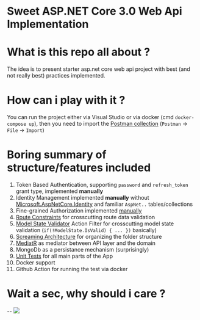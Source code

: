 # Sweet ASP.NET Core 3.0 Web Api Implementation

# What is this repo all about ?

   The idea is to present starter asp.net core web api project with best (and not really best) practices implemented.

# How can i play with it ?

   You can run the project either via Visual Studio or via docker (cmd `docker-compose up`), then you need to import the [Postman collection](https://github.com/tchelidze/Locker.Api/blob/master/docs/Locker.Api.postman_collection.json) (`Postman` -> `File` -> `Import`)


# Boring summary of structure/features included

1. Token Based Authentication, supporting `password` and `refresh_token` grant type, implemented **manually** 
2. Identity Management implemented **manually** without [Microsoft.AspNetCore.Identity](https://www.nuget.org/packages/Microsoft.AspNetCore.Identity/) and familiar `AspNet..` tables/collections
3. Fine-grained Authorization implemented [manually](https://github.com/tchelidze/Locker.Api/blob/master/src/Locker.Api/Web/Filters/CrudApiFilterAttribute.cs)
4. [Route Constraints](https://github.com/tchelidze/Locker.Api/blob/master/src/Locker.Api/Web/RouteConstraints/ObjectIdRouteConstraint.cs) for crosscutting route data validation
5. [Model State Validator]() Action Filter for crosscutting model state validation (`if(!ModelState.IsValid) { ... })` basically)
6. [Screaming Architecture](https://blog.cleancoder.com/uncle-bob/2011/09/30/Screaming-Architecture.html) for organizing the folder structure
7. [MediatR](https://github.com/jbogard/MediatR) as mediator between API layer and the domain
8. MongoDb as a persistance mechanism (surprisingly)
9. [Unit Tests](https://github.com/tchelidze/Locker.Api/tree/master/test/Locker.UnitTests) for all main parts of the App 
10. Docker support
11. Github Action for running the test via docker

# Wait a sec, why should i care ?

--  ![](https://ljdchost.com/038/Q0QD9Jj.gif)
